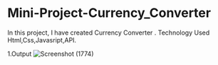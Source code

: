 # Mini-Project-Currency_Converter
In this project, I have created Currency Converter .
Technology Used Html,Css,Javasript,API.

1.Output
![Screenshot (1774)](https://github.com/suhasS7/Mini-Project-Currency_Converter/assets/109461269/1b0acdc1-c829-4e0c-b20f-585ac84597d0)

